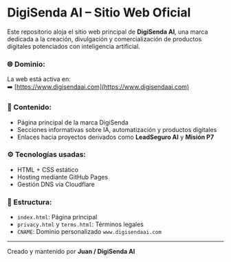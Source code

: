 # DigiSenda AI – Sitio Web Oficial

Este repositorio aloja el sitio web principal de **DigiSenda AI**, una marca dedicada a la creación, divulgación y comercialización de productos digitales potenciados con inteligencia artificial.

### 🌐 Dominio:
La web está activa en:  
➡️ [https://www.digisendaai.com](https://www.digisendaai.com)

### 📌 Contenido:
- Página principal de la marca DigiSenda
- Secciones informativas sobre IA, automatización y productos digitales
- Enlaces hacia proyectos derivados como **LeadSeguro AI** y **Misión P7**

### ⚙️ Tecnologías usadas:
- HTML + CSS estático
- Hosting mediante GitHub Pages
- Gestión DNS vía Cloudflare

### 📁 Estructura:
- `index.html`: Página principal
- `privacy.html` y `terms.html`: Términos legales
- `CNAME`: Dominio personalizado `www.digisendaai.com`

---

Creado y mantenido por **Juan / DigiSenda AI**
